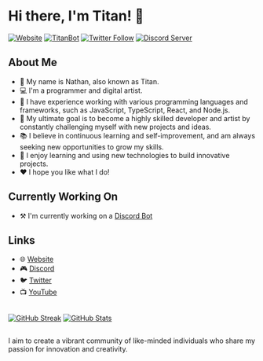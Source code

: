 # Hi there, I'm Titan! 👋

[![Website](https://img.shields.io/website?label=titanstudios.tk&style=for-the-badge&url=https%3A%2F%2Ftitanstudios.tk)][website]
[![TitanBot](https://img.shields.io/website?label=titanbot.net&style=for-the-badge&url=https%3A%2F%2Ftitanbot.net)][titanbot]
[![Twitter Follow](https://img.shields.io/twitter/follow/deathstormtitan?color=1DA1F2&logo=twitter&style=for-the-badge)][twitter]
[![Discord Server](https://img.shields.io/discord/708843719528284262.svg?style=for-the-badge&logo=discord)][discord]

## About Me
- 📜 My name is Nathan, also known as Titan.
- 💻 I'm a programmer and digital artist.
- 🌟 I have experience working with various programming languages and frameworks, such as JavaScript, TypeScript, React, and Node.js.
- 🎯 My ultimate goal is to become a highly skilled developer and artist by constantly challenging myself with new projects and ideas.
- 📚 I believe in continuous learning and self-improvement, and am always seeking new opportunities to grow my skills.
- 🚀 I enjoy learning and using new technologies to build innovative projects.
- ❤️ I hope you like what I do!

## Currently Working On
- ⚒️ I'm currently working on a [Discord Bot][titanbot]

## Links
- 🌐 [Website][website]
- 🎮 [Discord][discord]
- 🐦 [Twitter][twitter]
- 📺 [YouTube][youtube]

##
[![GitHub Streak](https://streak-stats.demolab.com?user=DSTitan&theme=dark&hide_border=true&date_format=j%20M%5B%20Y%5D&background=45%2C210331%2C000439)](https://titanstudios.tk)
[![GitHub Stats](https://github-readme-stats.vercel.app/api?username=DSTitan&count_private=true&show_icons=true&include_all_commits=true&hide_border=true&custom_title=UwU&card_width=495px&ring_color=FA8B00&icon_color=FA8B00&text_color=ffffff&text_bold=false&bg_color=45%2C000439%2C210331)](https://titanstudios.tk)
##

I aim to create a vibrant community of like-minded individuals who share my passion for innovation and creativity.

[website]: https://titanstudios.tk
[titanbot]: https://titanbot.net
[discord]: https://discord.com/invite/j5pkCEff8P
[twitter]: https://twitter.com/intent/follow?original_referer=https%3A%2F%2Fgithub.com%2Fdeathstormtitan&screen_name=deathstormtitan
[youtube]: www.youtube.com/@deathstormtitan
